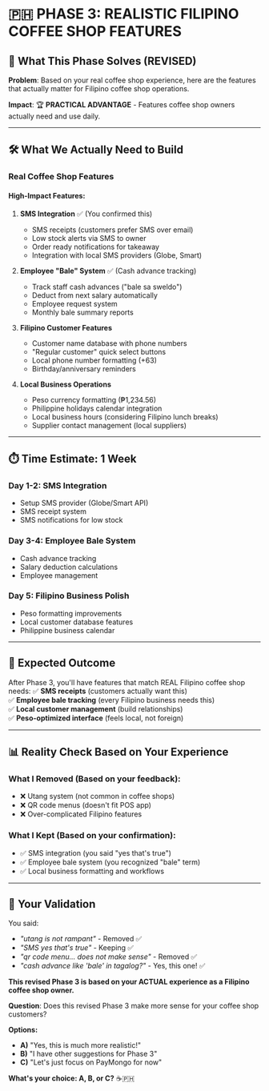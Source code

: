 # 🇵🇭 PHASE 3: REALISTIC FILIPINO COFFEE SHOP FEATURES

## 🎯 **What This Phase Solves (REVISED)**
**Problem**: Based on your real coffee shop experience, here are the features that actually matter for Filipino coffee shop operations.

**Impact**: 🏆 **PRACTICAL ADVANTAGE** - Features coffee shop owners actually need and use daily.

---

## 🛠️ **What We Actually Need to Build**

### **Real Coffee Shop Features**

#### **High-Impact Features:**

1. **SMS Integration** ✅ (You confirmed this)
   - SMS receipts (customers prefer SMS over email)
   - Low stock alerts via SMS to owner
   - Order ready notifications for takeaway
   - Integration with local SMS providers (Globe, Smart)

2. **Employee "Bale" System** ✅ (Cash advance tracking)
   - Track staff cash advances ("bale sa sweldo")
   - Deduct from next salary automatically
   - Employee request system
   - Monthly bale summary reports

3. **Filipino Customer Features**
   - Customer name database with phone numbers
   - "Regular customer" quick select buttons
   - Local phone number formatting (+63)
   - Birthday/anniversary reminders

4. **Local Business Operations**
   - Peso currency formatting (₱1,234.56)
   - Philippine holidays calendar integration
   - Local business hours (considering Filipino lunch breaks)
   - Supplier contact management (local suppliers)

---

## ⏱️ **Time Estimate: 1 Week**

### **Day 1-2**: SMS Integration
- Setup SMS provider (Globe/Smart API)
- SMS receipt system
- SMS notifications for low stock

### **Day 3-4**: Employee Bale System
- Cash advance tracking
- Salary deduction calculations
- Employee management

### **Day 5**: Filipino Business Polish
- Peso formatting improvements
- Local customer database features
- Philippine business calendar

---

## 🎯 **Expected Outcome**
After Phase 3, you'll have features that match REAL Filipino coffee shop needs:
✅ **SMS receipts** (customers actually want this)  
✅ **Employee bale tracking** (every Filipino business needs this)  
✅ **Local customer management** (build relationships)  
✅ **Peso-optimized interface** (feels local, not foreign)

---

## 📊 **Reality Check Based on Your Experience**

### **What I Removed** (Based on your feedback):
- ❌ Utang system (not common in coffee shops)
- ❌ QR code menus (doesn't fit POS app)
- ❌ Over-complicated Filipino features

### **What I Kept** (Based on your confirmation):
- ✅ SMS integration (you said "yes that's true")
- ✅ Employee bale system (you recognized "bale" term)
- ✅ Local business formatting and workflows

---

## 🤔 **Your Validation**

You said:
- *"utang is not rampant"* - Removed ✅
- *"SMS yes that's true"* - Keeping ✅  
- *"qr code menu... does not make sense"* - Removed ✅
- *"cash advance like 'bale' in tagalog?"* - Yes, this one! ✅

**This revised Phase 3 is based on your ACTUAL experience as a Filipino coffee shop owner.**

**Question**: Does this revised Phase 3 make more sense for your coffee shop customers?

**Options:**
- **A)** "Yes, this is much more realistic!"
- **B)** "I have other suggestions for Phase 3"  
- **C)** "Let's just focus on PayMongo for now"

**What's your choice: A, B, or C?** ☕🇵🇭
